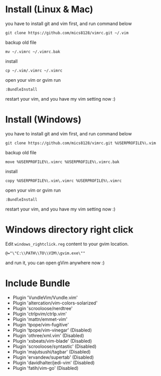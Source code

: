 Install (Linux & Mac)
=======================

you have to install git and vim first, and run command below

    git clone https://github.com/mics8128/vimrc.git ~/.vim

backup old file

    mv ~/.vimrc ~/.vimrc.bak
    
install

    cp ~/.vim/.vimrc ~/.vimrc

open your vim or gvim run

    :BundleInstall
	
restart your vim, and you have my vim setting now :)

Install (Windows)
=======================

you have to install git and vim first, and run command below

    git clone https://github.com/mics8128/vimrc.git %USERPROFILE%\.vim

backup old file

    move %USERPROFILE%\.vimrc %USERPROFILE%\.vimrc.bak
    
install

    copy %USERPROFILE%\.vim\.vimrc %USERPROFILE%\.vimrc

open your vim or gvim run

    :BundleInstall
	
restart your vim, and you have my vim setting now :)

Windows directory right click
=======================
Edit `windows_rightclick.reg` content to your gvim location.

    @="\"C:\\PATH\\TO\\VIM\\gvim.exe\""
	
and run it, you can open gVim anywhere now :)

Include Bundle
=======================

* Plugin 'VundleVim/Vundle.vim'
* Plugin 'altercation/vim-colors-solarized'
* Plugin 'scrooloose/nerdtree'
* Plugin 'ctrlpvim/ctrlp.vim'
* Plugin 'mattn/emmet-vim'
* Plugin 'tpope/vim-fugitive'
* Plugin 'tpope/vim-vinegar' (Disabled)
* Plugin 'othree/xml.vim' (Disabled)
* Plugin 'xsbeats/vim-blade' (Disabled)
* Plugin 'scrooloose/syntastic' (Disabled)
* Plugin 'majutsushi/tagbar' (Disabled)
* Plugin 'ervandew/supertab' (Disabled)
* Plugin 'davidhalter/jedi-vim' (Disabled)
* Plugin 'fatih/vim-go' (Disabled)
